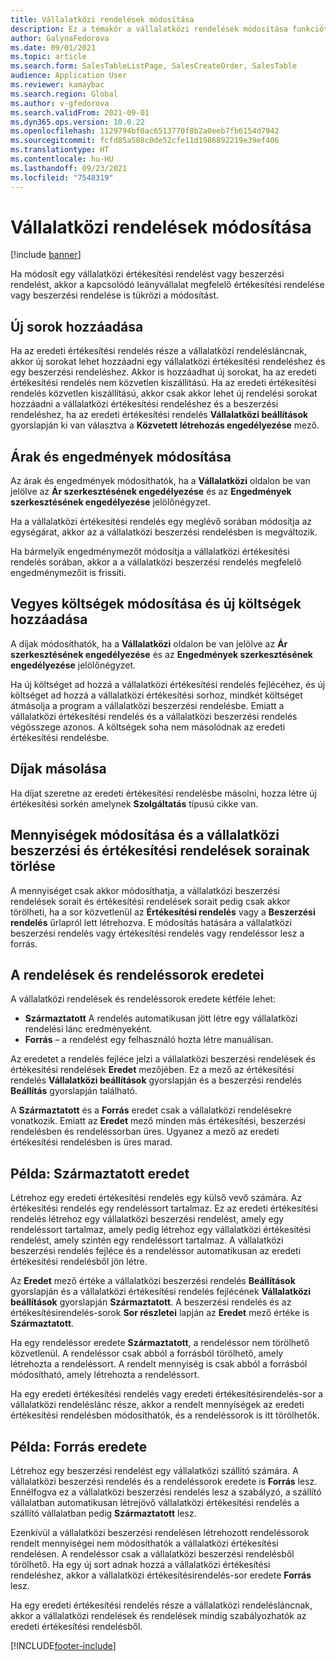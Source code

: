 ```yaml
---
title: Vállalatközi rendelések módosítása
description: Ez a témakör a vállalatközi rendelések módosítása funkciót mutatja be
author: GalynaFedorova
ms.date: 09/01/2021
ms.topic: article
ms.search.form: SalesTableListPage, SalesCreateOrder, SalesTable
audience: Application User
ms.reviewer: kamaybac
ms.search.region: Global
ms.author: v-gfedorova
ms.search.validFrom: 2021-09-01
ms.dyn365.ops.version: 10.0.22
ms.openlocfilehash: 1129794bf0ac6513770f8b2a0eeb7fb6154d7942
ms.sourcegitcommit: fcfd85a508c0de52cfe11d1986892219e39ef406
ms.translationtype: HT
ms.contentlocale: hu-HU
ms.lasthandoff: 09/23/2021
ms.locfileid: "7548319"
---
```

# <a name="change-intercompany-orders"></a>Vállalatközi rendelések módosítása

[!include [banner](../../includes/banner.md)]

Ha módosít egy vállalatközi értékesítési rendelést vagy beszerzési rendelést, akkor a kapcsolódó leányvállalat megfelelő értékesítési rendelése vagy beszerzési rendelése is tükrözi a módosítást.

## <a name="adding-new-lines"></a>Új sorok hozzáadása

Ha az eredeti értékesítési rendelés része a vállalatközi rendelésláncnak, akkor új sorokat lehet hozzáadni egy vállalatközi értékesítési rendeléshez és egy beszerzési rendeléshez. Akkor is hozzáadhat új sorokat, ha az eredeti értékesítési rendelés nem közvetlen kiszállítású. Ha az eredeti értékesítési rendelés közvetlen kiszállítású, akkor csak akkor lehet új rendelési sorokat hozzáadni a vállalatközi értékesítési rendeléshez és a beszerzési rendeléshez, ha az eredeti értékesítési rendelés **Vállalatközi beállítások** gyorslapján ki van választva a **Közvetett létrehozás engedélyezése** mező.

## <a name="changing-prices-and-discounts"></a>Árak és engedmények módosítása

Az árak és engedmények módosíthatók, ha a **Vállalatközi** oldalon be van jelölve az **Ár szerkesztésének engedélyezése** és az **Engedmények szerkesztésének engedélyezése** jelölőnégyzet.

Ha a vállalatközi értékesítési rendelés egy meglévő sorában módosítja az egységárat, akkor az a vállalatközi beszerzési rendelésben is megváltozik.

Ha bármelyik engedménymezőt módosítja a vállalatközi értékesítési rendelés sorában, akkor a a vállalatközi beszerzési rendelés megfelelő engedménymezőit is frissíti.

## <a name="changing-and-adding-new-charges"></a>Vegyes költségek módosítása és új költségek hozzáadása

A díjak módosíthatók, ha a **Vállalatközi** oldalon be van jelölve az **Ár szerkesztésének engedélyezése** és az **Engedmények szerkesztésének engedélyezése** jelölőnégyzet.

Ha új költséget ad hozzá a vállalatközi értékesítési rendelés fejlécéhez, és új költséget ad hozzá a vállalatközi értékesítési sorhoz, mindkét költséget átmásolja a program a vállalatközi beszerzési rendelésbe. Emiatt a vállalatközi értékesítési rendelés és a vállalatközi beszerzési rendelés végösszege azonos. A költségek soha nem másolódnak az eredeti értékesítési rendelésbe.

## <a name="copying-a-fee"></a>Díjak másolása

Ha díjat szeretne az eredeti értékesítési rendelésbe másolni, hozza létre új értékesítési sorkén amelynek **Szolgáltatás** típusú cikke van.

## <a name="changing-quantities-and-deleting-intercompany-purchases-and-sales-order-lines"></a>Mennyiségek módosítása és a vállalatközi beszerzési és értékesítési rendelések sorainak törlése

A mennyiséget csak akkor módosíthatja, a vállalatközi beszerzési rendelések sorait és értékesítési rendelések sorait pedig csak akkor törölheti, ha a sor közvetlenül az **Értékesítési rendelés** vagy a **Beszerzési rendelés** űrlapról lett létrehozva. E módosítás hatására a vállalatközi beszerzési rendelés vagy értékesítési rendelés vagy rendeléssor lesz a forrás.

## <a name="origins-of-orders-and-order-lines"></a>A rendelések és rendeléssorok eredetei

A vállalatközi rendelések és rendeléssorok eredete kétféle lehet:

- **Származtatott** A rendelés automatikusan jött létre egy vállalatközi rendelési lánc eredményeként.
- **Forrás** – a rendelést egy felhasználó hozta létre manuálisan.

Az eredetet a rendelés fejléce jelzi a vállalatközi beszerzési rendelések és értékesítési rendelések **Eredet** mezőjében. Ez a mező az értékesítési rendelés **Vállalatközi beállítások** gyorslapján és a beszerzési rendelés **Beállítás** gyorslapján található.

A **Származtatott** és a **Forrás** eredet csak a vállalatközi rendelésekre vonatkozik. Emiatt az **Eredet** mező minden más értékesítési, beszerzési rendelésben és rendeléssorban üres. Ugyanez a mező az eredeti értékesítési rendelésben is üres marad.

## <a name="example-derived-origin"></a>Példa: Származtatott eredet

Létrehoz egy eredeti értékesítési rendelés egy külső vevő számára. Az értékesítési rendelés egy rendeléssort tartalmaz. Ez az eredeti értékesítési rendelés létrehoz egy vállalatközi beszerzési rendelést, amely egy rendeléssort tartalmaz, amely pedig létrehoz egy vállalatközi értékesítési rendelést, amely szintén egy rendeléssort tartalmaz. A vállalatközi beszerzési rendelés fejléce és a rendeléssor automatikusan az eredeti értékesítési rendelésből jön létre.

Az **Eredet** mező értéke a vállalatközi beszerzési rendelés **Beállítások** gyorslapján és a vállalatközi értékesítési rendelés fejlécének **Vállalatközi beállítások** gyorslapján **Származtatott**. A beszerzési rendelés és az értékesítésirendelés-sorok **Sor részletei** lapján az **Eredet** mező értéke is **Származtatott**.

Ha egy rendeléssor eredete **Származtatott**, a rendeléssor nem törölhető közvetlenül. A rendeléssor csak abból a forrásból törölhető, amely létrehozta a rendeléssort. A rendelt mennyiség is csak abból a forrásból módosítható, amely létrehozta a rendeléssort.

Ha egy eredeti értékesítési rendelés vagy eredeti értékesítésirendelés-sor a vállalatközi rendeléslánc része, akkor a rendelt mennyiségek az eredeti értékesítési rendelésben módosíthatók, és a rendeléssorok is itt törölhetők.

## <a name="example-source-origin"></a>Példa: Forrás eredete

Létrehoz egy beszerzési rendelést egy vállalatközi szállító számára. A vállalatközi beszerzési rendelés és a rendeléssorok eredete is **Forrás** lesz. Ennélfogva ez a vállalatközi beszerzési rendelés lesz a szabályzó, a szállító vállalatban automatikusan létrejövő vállalatközi értékesítési rendelés a szállító vállalatban pedig **Származtatott** lesz.

Ezenkívül a vállalatközi beszerzési rendelésen létrehozott rendeléssorok rendelt mennyiségei nem módosíthatók a vállalatközi értékesítési rendelésen. A rendeléssor csak a vállalatközi beszerzési rendelésből törölhető. Ha egy új sort adnak hozzá a vállalatközi értékesítési rendeléshez, akkor a vállalatközi értékesítésirendelés-sor eredete **Forrás** lesz.

Ha egy eredeti értékesítési rendelés része a vállalatközi rendelésláncnak, akkor a vállalatközi rendelések és rendelések mindig szabályozhatók az eredeti értékesítési rendelésből.

[!INCLUDE[footer-include](../../includes/footer-banner.md)]
